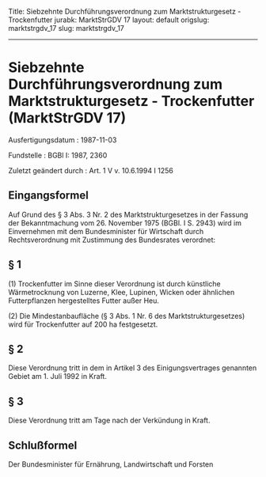 Title: Siebzehnte Durchführungsverordnung zum Marktstrukturgesetz - Trockenfutter
jurabk: MarktStrGDV 17
layout: default
origslug: marktstrgdv_17
slug: marktstrgdv_17

---

# Siebzehnte Durchführungsverordnung zum Marktstrukturgesetz - Trockenfutter (MarktStrGDV 17)

Ausfertigungsdatum
:   1987-11-03

Fundstelle
:   BGBl I: 1987, 2360

Zuletzt geändert durch
:   Art. 1 V v. 10.6.1994 I 1256


## Eingangsformel

Auf Grund des § 3 Abs. 3 Nr. 2 des Marktstrukturgesetzes in der
Fassung der Bekanntmachung vom 26. November 1975 (BGBl. I S. 2943)
wird im Einvernehmen mit dem Bundesminister für Wirtschaft durch
Rechtsverordnung mit Zustimmung des Bundesrates verordnet:


## § 1

(1) Trockenfutter im Sinne dieser Verordnung ist durch künstliche
Wärmetrocknung von Luzerne, Klee, Lupinen, Wicken oder ähnlichen
Futterpflanzen hergestelltes Futter außer Heu.

(2) Die Mindestanbaufläche (§ 3 Abs. 1 Nr. 6 des
Marktstrukturgesetzes) wird für Trockenfutter auf 200 ha festgesetzt.


## § 2

Diese Verordnung tritt in dem in Artikel 3 des Einigungsvertrages
genannten Gebiet am 1. Juli 1992 in Kraft.


## § 3

Diese Verordnung tritt am Tage nach der Verkündung in Kraft.


## Schlußformel

Der Bundesminister für Ernährung, Landwirtschaft und Forsten

